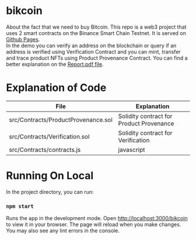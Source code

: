 # bikcoin
About the fact that we need to buy Bitcoin. 
This repo is a web3 project that uses 2 smart contracts on the Binance Smart Chain Testnet. 
It is served on [Github Pages](https://supiket.github.io/bikcoin). \
In the demo you can verify an address on the blockchain or query if an address is verified using Verification Contract and you can mint, transfer and trace product NFTs using Product Provenance Contract.
You can find a better explanation on the [Report.pdf file](https://github.com/supiket/bikcoin/blob/master/Report.pdf).

# Explanation of Code
| File                                | Explanation                              | 
|-------------------------------------|------------------------------------------|
| src/Contracts/ProductProvenance.sol | Solidity contract for Product Provenance |
| src/Contracts/Verification.sol      | Solidity contract for Verification       |
| src/Contracts/contracts.js          | javascript                               |


# Running On Local
In the project directory, you can run:

### `npm start`

Runs the app in the development mode. Open [http://localhost:3000/bikcoin](http://localhost:3000/bikcoin) to view it in your browser.
The page will reload when you make changes. You may also see any lint errors in the console.